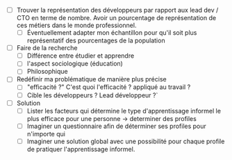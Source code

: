 - [ ] Trouver la représentation des développeurs par rapport aux lead dev / CTO en terme de nombre. Avoir un pourcentage de représentation de ces métiers dans le monde professionnel.
	- [ ] Éventuellement adapter mon échantillon pour qu'il soit plus représentatif des pourcentages de la population
- [ ] Faire de la recherche
	- [ ] Différence entre étudier et apprendre
	- [ ] l'aspect sociologique (éducation)
	- [ ] Philosophique
- [ ] Redéfinir ma problématique de manière plus précise
	- [ ] "efficacité ?" C'est quoi l'efficacité ? appliqué au travail ?
	- [ ] Cible les développeurs ? Lead développeur ?`
- [ ] Solution
	- [ ] Lister les facteurs qui détermine le type d'apprentissage informel le plus efficace pour une personne -> determiner des profiles
	- [ ] Imaginer un questionnaire afin de déterminer ses profiles pour n'importe qui
	- [ ] Imaginer une solution global avec une possibilité pour chaque profile de pratiquer l'apprentissage informel.